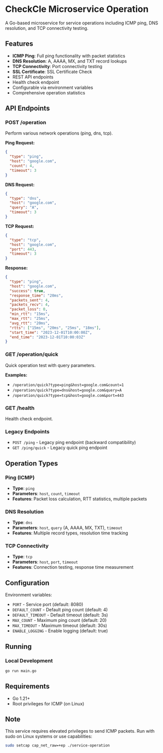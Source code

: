 
# CheckCle Microservice Operation 

A Go-based microservice for service operations including ICMP ping, DNS resolution, and TCP connectivity testing.

## Features

- **ICMP Ping**: Full ping functionality with packet statistics
- **DNS Resolution**: A, AAAA, MX, and TXT record lookups
- **TCP Connectivity**: Port connectivity testing
- **SSL Certificate**: SSL Certificate Check
- REST API endpoints
- Health check endpoint
- Configurable via environment variables
- Comprehensive operation statistics

## API Endpoints

### POST /operation
Perform various network operations (ping, dns, tcp).

**Ping Request:**
```json
{
  "type": "ping",
  "host": "google.com",
  "count": 4,
  "timeout": 3
}
```

**DNS Request:**
```json
{
  "type": "dns",
  "host": "google.com",
  "query": "A",
  "timeout": 3
}
```

**TCP Request:**
```json
{
  "type": "tcp",
  "host": "google.com",
  "port": 443,
  "timeout": 3
}
```

**Response:**
```json
{
  "type": "ping",
  "host": "google.com",
  "success": true,
  "response_time": "20ms",
  "packets_sent": 4,
  "packets_recv": 4,
  "packet_loss": 0,
  "min_rtt": "15ms",
  "max_rtt": "25ms",
  "avg_rtt": "20ms",
  "rtts": ["15ms", "20ms", "25ms", "18ms"],
  "start_time": "2023-12-01T10:00:00Z",
  "end_time": "2023-12-01T10:00:03Z"
}
```

### GET /operation/quick
Quick operation test with query parameters.

**Examples:**
- `/operation/quick?type=ping&host=google.com&count=1`
- `/operation/quick?type=dns&host=google.com&query=A`
- `/operation/quick?type=tcp&host=google.com&port=443`

### GET /health
Health check endpoint.

### Legacy Endpoints
- `POST /ping` - Legacy ping endpoint (backward compatibility)
- `GET /ping/quick` - Legacy quick ping endpoint

## Operation Types

### Ping (ICMP)
- **Type**: `ping`
- **Parameters**: `host`, `count`, `timeout`
- **Features**: Packet loss calculation, RTT statistics, multiple packets

### DNS Resolution
- **Type**: `dns`
- **Parameters**: `host`, `query` (A, AAAA, MX, TXT), `timeout`
- **Features**: Multiple record types, resolution time tracking

### TCP Connectivity
- **Type**: `tcp`
- **Parameters**: `host`, `port`, `timeout`
- **Features**: Connection testing, response time measurement

## Configuration

Environment variables:

- `PORT` - Service port (default: 8080)
- `DEFAULT_COUNT` - Default ping count (default: 4)
- `DEFAULT_TIMEOUT` - Default timeout (default: 3s)
- `MAX_COUNT` - Maximum ping count (default: 20)
- `MAX_TIMEOUT` - Maximum timeout (default: 30s)
- `ENABLE_LOGGING` - Enable logging (default: true)

## Running

### Local Development
```bash
go run main.go
```
## Requirements

- Go 1.21+
- Root privileges for ICMP (on Linux)

## Note

This service requires elevated privileges to send ICMP packets. Run with sudo on Linux systems or use capabilities:

```bash
sudo setcap cap_net_raw=+ep ./service-operation
```
